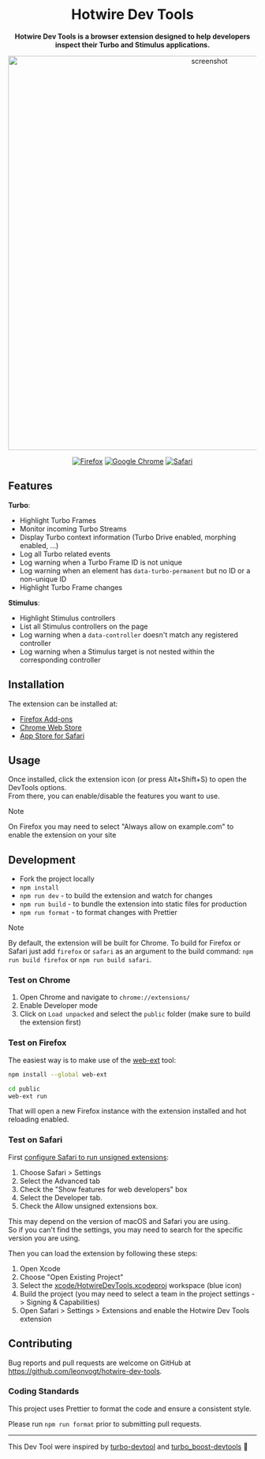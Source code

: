 <div align="center">

# Hotwire Dev Tools

**Hotwire Dev Tools is a browser extension designed to help developers inspect their Turbo and Stimulus applications.**

<img alt="screenshot" src="https://res.cloudinary.com/dlvuixik3/image/upload/v1750143707/6bee3a30-3545-48ea-b80f-054d0ef25bf2_xmdeg2.png" width="800px" height="auto">

[![Firefox](https://img.shields.io/badge/Firefox-FF7139?style=for-the-badge&logo=Firefox-Browser&logoColor=white)](https://addons.mozilla.org/en-US/firefox/addon/hotwire-dev-tools/)
[![Google Chrome](https://img.shields.io/badge/Google%20Chrome-4285F4?style=for-the-badge&logo=GoogleChrome&logoColor=white)](https://chromewebstore.google.com/detail/hotwire-dev-tools/phdobjkbablgffmmgnjbmfbbofnbkajc)
[![Safari](https://img.shields.io/badge/Safari-000000?style=for-the-badge&logo=Safari&logoColor=white)](https://apps.apple.com/ch/app/hotwire-dev-tools/id6503706225)

</div>

## Features

**Turbo**:

- Highlight Turbo Frames
- Monitor incoming Turbo Streams
- Display Turbo context information (Turbo Drive enabled, morphing enabled, ...)
- Log all Turbo related events
- Log warning when a Turbo Frame ID is not unique
- Log warning when an element has `data-turbo-permanent` but no ID or a non-unique ID
- Highlight Turbo Frame changes

**Stimulus**:

- Highlight Stimulus controllers
- List all Stimulus controllers on the page
- Log warning when a `data-controller` doesn't match any registered controller
- Log warning when a Stimulus target is not nested within the corresponding controller

## Installation

The extension can be installed at:

- [Firefox Add-ons](https://addons.mozilla.org/en-US/firefox/addon/hotwire-dev-tools/)
- [Chrome Web Store](https://chromewebstore.google.com/detail/hotwire-dev-tools/phdobjkbablgffmmgnjbmfbbofnbkajc)
- [App Store for Safari](https://apps.apple.com/ch/app/hotwire-dev-tools/id6503706225)

## Usage

Once installed, click the extension icon (or press Alt+Shift+S) to open the DevTools options.  
From there, you can enable/disable the features you want to use.

> [!NOTE]
> On Firefox you may need to select "Always allow on example.com" to enable the extension on your site

## Development

- Fork the project locally
- `npm install`
- `npm run dev` - to build the extension and watch for changes
- `npm run build` - to bundle the extension into static files for production
- `npm run format` - to format changes with Prettier

> [!NOTE]  
> By default, the extension will be built for Chrome. To build for Firefox or Safari just add `firefox` or `safari` as an argument to the build command: `npm run build firefox` or `npm run build safari`.

### Test on Chrome

1. Open Chrome and navigate to `chrome://extensions/`
2. Enable Developer mode
3. Click on `Load unpacked` and select the `public` folder (make sure to build the extension first)

### Test on Firefox

The easiest way is to make use of the [web-ext](https://extensionworkshop.com/documentation/develop/getting-started-with-web-ext/) tool:

```bash
npm install --global web-ext

cd public
web-ext run
```

That will open a new Firefox instance with the extension installed and hot reloading enabled.

### Test on Safari

First [configure Safari to run unsigned extensions](https://developer.apple.com/documentation/safariservices/safari_web_extensions/running_your_safari_web_extension#3744467):

1. Choose Safari > Settings
2. Select the Advanced tab
3. Check the "Show features for web developers" box
4. Select the Developer tab.
5. Check the Allow unsigned extensions box.

This may depend on the version of macOS and Safari you are using.  
So if you can't find the settings, you may need to search for the specific version you are using.

Then you can load the extension by following these steps:

1. Open Xcode
2. Choose "Open Existing Project"
3. Select the [xcode/HotwireDevTools.xcodeproj](./xcode/HotwireDevTools.xcodeproj) workspace (blue icon)
4. Build the project (you may need to select a team in the project settings -> Signing & Capabilities)
5. Open Safari > Settings > Extensions and enable the Hotwire Dev Tools extension

## Contributing

Bug reports and pull requests are welcome on GitHub at https://github.com/leonvogt/hotwire-dev-tools.

### Coding Standards

This project uses Prettier to format the code and ensure a consistent style.

Please run `npm run format` prior to submitting pull requests.

---

This Dev Tool were inspired by [turbo-devtool](https://github.com/lcampanari/turbo-devtools) and [turbo_boost-devtools](https://github.com/hopsoft/turbo_boost-devtools) 🙌
